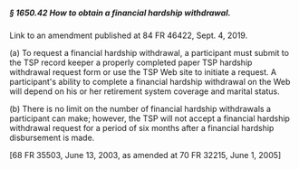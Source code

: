##### § 1650.42 How to obtain a financial hardship withdrawal. #####

Link to an amendment published at 84 FR 46422, Sept. 4, 2019.

(a) To request a financial hardship withdrawal, a participant must submit to the TSP record keeper a properly completed paper TSP hardship withdrawal request form or use the TSP Web site to initiate a request. A participant's ability to complete a financial hardship withdrawal on the Web will depend on his or her retirement system coverage and marital status.

(b) There is no limit on the number of financial hardship withdrawals a participant can make; however, the TSP will not accept a financial hardship withdrawal request for a period of six months after a financial hardship disbursement is made.

[68 FR 35503, June 13, 2003, as amended at 70 FR 32215, June 1, 2005]